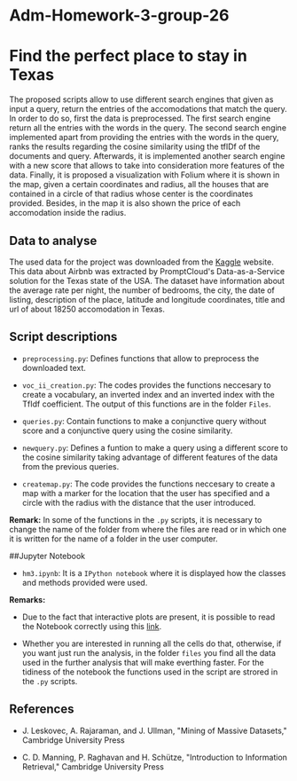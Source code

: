 # Adm-Homework-3-group-26

# Find the perfect place to stay in Texas

The proposed scripts allow to use different search engines that given as input a query, return the entries of the accomodations that match the query. In order to do so, first the data is preprocessed. The first search engine return all the entries with the words in the query. The second search engine implemented apart from providing the entries with the words in the query, ranks the results regarding the cosine similarity using the tfIDf of the documents and query.  Afterwards, it is implemented another search engine with a new score that allows to take into consideration more features of the data. Finally, it is proposed a visualization with Folium where it is shown in the map, given a certain coordinates and radius, all the houses that are contained in a circle of that radius whose center is the coordinates provided. Besides, in the map it is also shown the price of each accomodation inside the radius.

## Data to analyse

The used data for the project was downloaded from the [Kaggle](https://www.kaggle.com/PromptCloudHQ/airbnb-property-data-from-texas) website. This data about Airbnb was extracted by PromptCloud's Data-as-a-Service solution for the Texas state of the USA. The dataset have information about the average rate per night, the number of bedrooms, the city, the date of listing, description of the place, latitude and longitude coordinates, title and url of about 18250 accomodation in Texas.



## Script descriptions

* `preprocessing.py`: Defines functions that allow to preprocess the downloaded text.

* `voc_ii_creation.py`: The codes provides the functions neccesary to create a vocabulary, an inverted index and an inverted index with the TfIdf coefficient. The output of this functions are in the folder `Files`.

* `queries.py`: Contain functions to make a conjunctive query without score and a conjunctive query using the cosine similarity.

* `newquery.py`: Defines a funtion to make a query using a different score to the cosine similarity taking advantage of different features of the data from the previous queries.

* `createmap.py`:  The code provides the functions neccesary to create a map with a marker for the location that the user has specified and a circle with the radius with the distance that  the user introduced.


**Remark:** In some of the functions in the `.py` scripts, it is necessary to change the name of the folder from where the files are read or in which one it is written for the name of a folder in the user computer.

##Jupyter Notebook

* `hm3.ipynb`: It is a `IPython notebook` where it is displayed how the classes and methods provided were used. 

**Remarks:**
 
 * Due to the fact that interactive plots are present, it is possible to read the Notebook correctly using this [link]().
 
 * Whether you are interested in running all the cells do that, otherwise, if you want just run the analysis, in the folder `files` you find all the data used in the further analysis that will make everthing faster. For the tidiness of the notebook the functions used in the script are strored in the `.py` scripts.

## References

* J. Leskovec, A. Rajaraman, and J. Ullman, "Mining of Massive Datasets," Cambridge University Press 

* C. D. Manning, P. Raghavan and H. Schütze, "Introduction to Information Retrieval," Cambridge University Press

